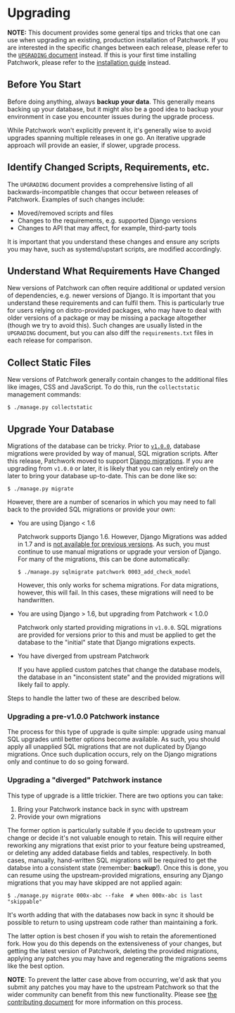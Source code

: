 # Upgrading

**NOTE:** This document provides some general tips and tricks that one can use
when upgrading an existing, production installation of Patchwork. If you are
interested in the specific changes between each release, please refer to the
[`UPGRADING` document][gh-upgrading] instead. If this is your first time
installing Patchwork, please refer to the
[installation guide][doc-installation] instead.

## Before You Start

Before doing anything, always **backup your data**. This generally means
backing up your database, but it might also be a good idea to backup your
environment in case you encounter issues during the upgrade process.

While Patchwork won't explicitly prevent it, it's generally wise to avoid
upgrades spanning multiple releases in one go. An iterative upgrade approach
will provide an easier, if slower, upgrade process.

## Identify Changed Scripts, Requirements, etc.

The `UPGRADING` document provides a comprehensive listing of all
backwards-incompatible changes that occur between releases of Patchwork.
Examples of such changes include:

* Moved/removed scripts and files
* Changes to the requirements, e.g. supported Django versions
* Changes to API that may affect, for example, third-party tools

It is important that you understand these changes and ensure any scripts you
may have, such as systemd/upstart scripts, are modified accordingly.

## Understand What Requirements Have Changed

New versions of Patchwork can often require additional or updated version of
dependencies, e.g. newer versions of Django. It is important that you
understand these requirements and can fulfil them. This is particularly true
for users relying on distro-provided packages, who may have to deal with older
versions of a package or may be missing a package altogether (though we try to
avoid this). Such changes are usually listed in the `UPGRADING` document, but
you can also diff the `requirements.txt` files in each release for comparison.

## Collect Static Files

New versions of Patchwork generally contain changes to the additional files
like images, CSS and JavaScript. To do this, run the `collectstatic`
management commands:

    $ ./manage.py collectstatic

## Upgrade Your Database

Migrations of the database can be tricky. Prior to [`v1.0.0`][gh-v1], database
migrations were provided by way of manual, SQL migration scripts. After this
release, Patchwork moved to support [Django migrations][ref-django-migrate].
If you are upgrading from `v1.0.0` or later, it is likely that you can rely
entirely on the later to bring your database up-to-date. This can be done like
so:

    $ ./manage.py migrate

However, there are a number of scenarios in which you may need to fall back to
the provided SQL migrations or provide your own:

* You are using Django < 1.6

  Patchwork supports Django 1.6. However, Django Migrations was added in 1.7
  and is [not available for previous versions][ref-south2]. As such, you must
  continue to use manual migrations or upgrade your version of Django. For
  many of the migrations, this can be done automatically:

      $ ./manage.py sqlmigrate patchwork 0003_add_check_model

  However, this only works for schema migrations. For data migrations,
  however, this will fail. In this cases, these migrations will need to be
  handwritten.

* You are using Django > 1.6, but upgrading from Patchwork < 1.0.0

  Patchwork only started providing migrations in `v1.0.0`. SQL migrations are
  provided for versions prior to this and must be applied to get the database
  to the "initial" state that Django migrations expects.

* You have diverged from upstream Patchwork

  If you have applied custom patches that change the database models, the
  database in an "inconsistent state" and the provided migrations will likely
  fail to apply.

Steps to handle the latter two of these are described below.

### Upgrading a pre-v1.0.0 Patchwork instance

The process for this type of upgrade is quite simple: upgrade using manual
SQL upgrades until better options become available. As such, you should apply
all unapplied SQL migrations that are not duplicated by Django migrations.
Once such duplication occurs, rely on the Django migrations only and continue
to do so going forward.

### Upgrading a "diverged" Patchwork instance

This type of upgrade is a little trickier. There are two options you can take:

1. Bring your Patchwork instance back in sync with upstream
2. Provide your own migrations

The former option is particularly suitable if you decide to upstream your
change or decide it's not valuable enough to retain. This will require either
reworking any migrations that exist prior to your feature being upstreamed, or
deleting any added database fields and tables, respectively. In both cases,
manually, hand-written SQL migrations will be required to get the databse into
a consistent state (remember: **backup**!). Once this is done, you can resume
using the upstream-provided migrations, ensuring any Django migrations that you
may have skipped are not applied again:

    $ ./manage.py migrate 000x-abc --fake  # when 000x-abc is last "skippable"

It's worth adding that with the databases now back in sync it should be
possible to return to using upstream code rather than maintaining a fork.

The latter option is best chosen if you wish to retain the aforementioned fork.
How you do this depends on the extensiveness of your changes, but getting the
latest version of Patchwork, deleting the provided migrations, applying any
patches you may have and regenerating the migrations seems like the best
option.

**NOTE**: To prevent the latter case above from occurring, we'd ask that you
submit any patches you may have to the upstream Patchwork so that the wider
community can benefit from this new functionality. Please see
[the contributing document][doc-contributing] for more information on this
process.

[doc-installation]: installation.md
[doc-contributing]: contributing.md
[gh-upgrading]: https://github.com/getpatchwork/patchwork/blob/master/UPGRADING.md
[gh-v1]: https://github.com/getpatchwork/patchwork/releases/tag/v1.0.0
[ref-django-migrate]: https://docs.djangoproject.com/en/1.8/topics/migrations/
[ref-south2]: http://blog.allenap.me/2015/05/south-south-2-and-django-migrations.html
